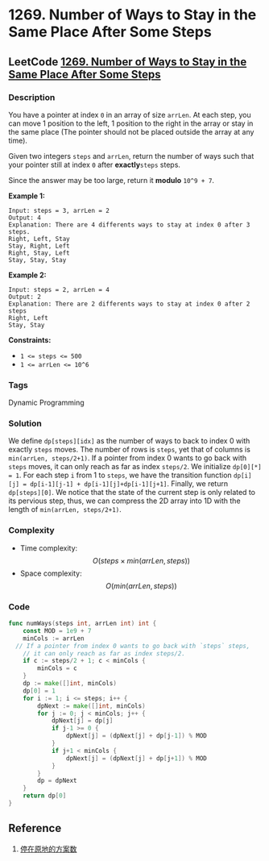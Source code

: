 # 1269. Number of Ways to Stay in the Same Place After Some Steps

## LeetCode [1269. Number of Ways to Stay in the Same Place After Some Steps](https://leetcode-cn.com/problems/number-of-ways-to-stay-in-the-same-place-after-some-steps/)

### Description

You have a pointer at index `0` in an array of size `arrLen`. At each step, you can move 1 position to the left, 1 position to the right in the array or stay in the same place \(The pointer should not be placed outside the array at any time\).

Given two integers `steps` and `arrLen`, return the number of ways such that your pointer still at index `0` after **exactly**`steps` steps.

Since the answer may be too large, return it **modulo** `10^9 + 7`.

**Example 1:**

```text
Input: steps = 3, arrLen = 2
Output: 4
Explanation: There are 4 differents ways to stay at index 0 after 3 steps.
Right, Left, Stay
Stay, Right, Left
Right, Stay, Left
Stay, Stay, Stay
```

**Example 2:**

```text
Input: steps = 2, arrLen = 4
Output: 2
Explanation: There are 2 differents ways to stay at index 0 after 2 steps
Right, Left
Stay, Stay
```

**Constraints:**

* `1 <= steps <= 500`
* `1 <= arrLen <= 10^6`

### Tags

Dynamic Programming

### Solution

We define `dp[steps][idx]` as the number of ways to back to index 0 with exactly `steps` moves. The number of rows is `steps`, yet that of columns is `min(arrLen, steps/2+1)`. If a pointer from index 0 wants to go back with `steps` moves, it can only reach as far as index `steps/2`. We initialize `dp[0][*] = 1`. For each step `i` from 1 to `steps`, we have the transition function `dp[i][j] = dp[i-1][j-1] + dp[i-1][j]+dp[i-1][j+1]`. Finally, we return `dp[steps][0]`. We notice that the state of the current step is only related to its pervious step, thus, we can compress the 2D array into 1D with the length of `min(arrLen, steps/2+1)`.

### Complexity

* Time complexity: $$O(steps×min(arrLen,steps))$$
* Space complexity: $$O(min(arrLen,steps))$$

### Code

```go
func numWays(steps int, arrLen int) int {
	const MOD = 1e9 + 7
	minCols := arrLen
  // If a pointer from index 0 wants to go back with `steps` steps,
	// it can only reach as far as index steps/2.
	if c := steps/2 + 1; c < minCols {
		minCols = c
	}
	dp := make([]int, minCols)
	dp[0] = 1
	for i := 1; i <= steps; i++ {
		dpNext := make([]int, minCols)
		for j := 0; j < minCols; j++ {
			dpNext[j] = dp[j]
			if j-1 >= 0 {
				dpNext[j] = (dpNext[j] + dp[j-1]) % MOD
			}
			if j+1 < minCols {
				dpNext[j] = (dpNext[j] + dp[j+1]) % MOD
			}
		}
		dp = dpNext
	}
	return dp[0]
}
```

## Reference

1. [停在原地的方案数](https://leetcode-cn.com/problems/number-of-ways-to-stay-in-the-same-place-after-some-steps/solution/ting-zai-yuan-di-de-fang-an-shu-by-leetcode-soluti/)

